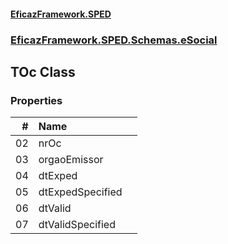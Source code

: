 #### [EficazFramework.SPED](EficazFrameworkSPED.md 'EficazFramework SPED')
### [EficazFramework.SPED.Schemas.eSocial](EficazFramework.SPED.Schemas.eSocial.md 'EficazFramework.SPED.Schemas.eSocial')

## TOc Class
### Properties

| # | Name | |
| ---: | :--- | :--- |
| 02 | nrOc |  |
| 03 | orgaoEmissor |  |
| 04 | dtExped |  |
| 05 | dtExpedSpecified |  |
| 06 | dtValid |  |
| 07 | dtValidSpecified |  |

